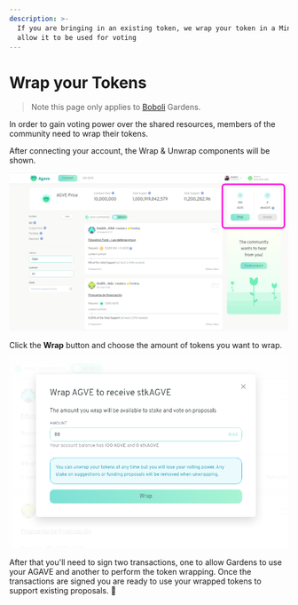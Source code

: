 ```yaml
---
description: >-
  If you are bringing in an existing token, we wrap your token in a Minime to
  allow it to be used for voting
---
```


# Wrap your Tokens

> Note this page only applies to [Boboli](../garden-creators/garden-modes.md#bring-your-own-token-byot) Gardens.

In order to gain voting power over the shared resources, members of the community need to wrap their tokens.

After connecting your account, the Wrap & Unwrap components will be shown.

![Garden home screen](../.gitbook/assets/viewTokenWrap.png)

Click the **Wrap** button and choose the amount of tokens you want to wrap.

![Choose how many tokens you wish to wrap](../.gitbook/assets/wrapTokens.png)

After that you'll need to sign two transactions, one to allow Gardens to use your AGAVE and another to perform the token wrapping. Once the transactions are signed you are ready to use your wrapped tokens to support existing proposals. 🎉

